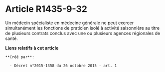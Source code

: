 # Article R1435-9-32

Un médecin spécialiste en médecine générale ne peut exercer simultanément les fonctions de praticien isolé à activité
saisonnière au titre de plusieurs contrats conclus avec une ou plusieurs agences régionales de santé.

**Liens relatifs à cet article**

	**Créé par**:

	  - Décret n°2015-1358 du 26 octobre 2015 - art. 1
